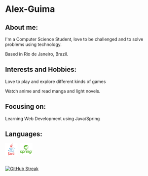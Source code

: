 # Alex-Guima

## About me:

  I'm a Computer Science Student, love to be challenged and to solve problems using technology.
  
  Based in Rio de Janeiro, Brazil.
  
## Interests and Hobbies:
  
  Love to play and explore different kinds of games
  
  Watch anime and read manga and light novels.
  
## Focusing on:
  Learning Web Development using Java/Spring

  

## Languages:
<div>
  <img src="https://github.com/devicons/devicon/blob/master/icons/java/java-original-wordmark.svg" title="Java" width="40" height="40">&nbsp;
  <img src="https://github.com/devicons/devicon/blob/master/icons/spring/spring-original-wordmark.svg" title="Spring" width="40" height="40">&nbsp;
</div>
</br>

[![GitHub Streak](http://github-readme-streak-stats.herokuapp.com?user=Alex-Guima&theme=dark&background=000000)](https://git.io/streak-stats)

